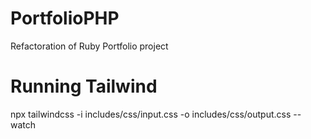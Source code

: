 # PortfolioPHP

Refactoration of Ruby Portfolio project

# Running Tailwind

npx tailwindcss -i includes/css/input.css -o includes/css/output.css --watch
